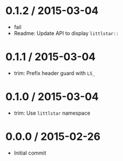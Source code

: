 
0.1.2 / 2015-03-04
==================

  * fail
  * Readme: Update API to display `littlstar::`

0.1.1 / 2015-03-04
==================

  * trim: Prefix header guard with `LS_`

0.1.0 / 2015-03-04
==================

  * trim: Use `littlstar` namespace

0.0.0 / 2015-02-26
==================

  * Initial commit

